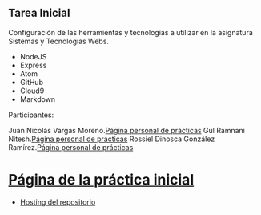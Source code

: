 ## Tarea Inicial

Configuración de las herramientas y tecnologías a utilizar en la asignatura Sistemas y Tecnologías Webs.

* NodeJS
* Express
* Atom
* GitHub
* Cloud9
* Markdown

Participantes: 

Juan Nicolás Vargas Moreno.[Página personal de prácticas](http://alu0100706734.github.io/)
Gul Ramnani Nitesh.[Página personal de prácticas](http://alu0100814651.github.io/blog/index.html)
Rossiel Dinosca González Ramírez.[Página personal de prácticas](http://alu0100763478.github.io/)


[Página de la práctica inicial](http://alu0100536652.github.io/Tutorial-STW/)
=======
* [Hosting del repositorio](http://alu0100536652.github.io/Tutorial-STW/)
